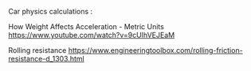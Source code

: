 Car physics calculations :

How Weight Affects Acceleration - Metric Units
https://www.youtube.com/watch?v=9cUIhVEJEaM

Rolling resistance
https://www.engineeringtoolbox.com/rolling-friction-resistance-d_1303.html


